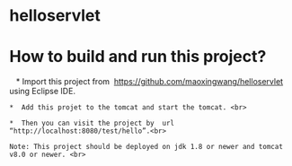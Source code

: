 # helloservlet
# How to build and run this project? <br>


    *  Import this project from  https://github.com/maoxingwang/helloservlet using Eclipse IDE. <br>
    
    *  Add this projet to the tomcat and start the tomcat. <br>
    
    *  Then you can visit the project by  url “http://localhost:8080/test/hello”.<br>
    
    Note: This project should be deployed on jdk 1.8 or newer and tomcat v8.0 or newer. <br>
    
